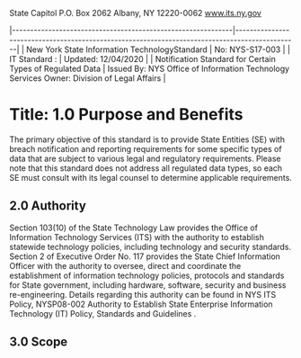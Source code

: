 State Capitol P.O. Box 2062 Albany, NY 12220-0062 www.its.ny.gov

$^{ }$

|-------------------------------------------------------------|-----------------------------------------------------------------------------------------------|
| New York State Information TechnologyStandard               | No:  NYS-S17-003                                                                              |
| IT Standard :                                               | Updated:  12/04/2020                                                                          |
| Notification Standard  for Certain Types of  Regulated Data | Issued By:  NYS Office of Information  Technology Services  Owner:  Division of Legal Affairs |

# Title: **1.0 Purpose and Benefits**

The primary objective of this standard is to provide State Entities (SE) with breach notification and reporting requirements for some specific types of data that are subject to various legal and regulatory requirements. Please note that this standard does not address all regulated data types, so each SE must consult with its legal counsel to determine applicable requirements.

## **2.0 Authority**

Section 103(10) of the State Technology Law provides the Office of Information Technology Services (ITS) with the authority to establish statewide technology policies, including technology and security standards. Section 2 of Executive Order No. 117 provides the State Chief Information Officer with the authority to oversee, direct and coordinate the establishment of information technology policies, protocols and standards for State government, including hardware, software, security and business re-engineering. Details regarding this authority can be found in NYS ITS Policy, NYSP08-002 Authority to Establish State Enterprise Information Technology (IT) Policy, Standards and Guidelines .

## **3.0 Scope**